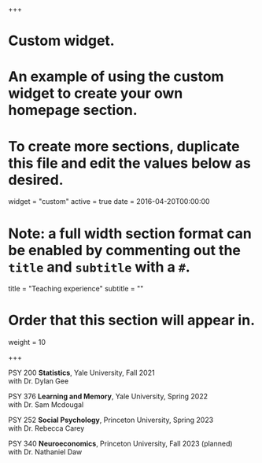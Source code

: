 +++
# Custom widget.
# An example of using the custom widget to create your own homepage section.
# To create more sections, duplicate this file and edit the values below as desired.
widget = "custom"
active = true
date = 2016-04-20T00:00:00

# Note: a full width section format can be enabled by commenting out the `title` and `subtitle` with a `#`.
title = "Teaching experience"
subtitle = ""

# Order that this section will appear in.
weight = 10

+++

PSY 200 <b> Statistics</b>, Yale University,
Fall 2021<br>
with Dr. Dylan Gee

PSY 376 <b> Learning and Memory</b>, Yale University,
Spring 2022<br>
with Dr. Sam Mcdougal

PSY 252 <b> Social Psychology</b>, Princeton University, 
Spring 2023<br>
with Dr. Rebecca Carey

PSY 340 <b> Neuroeconomics</b>, Princeton University, 
Fall 2023 (planned)<br>
with Dr. Nathaniel Daw